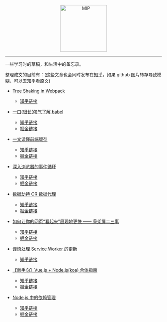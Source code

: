 <p align='center'>
  <img width="150" src="http://boscdn.bpc.baidu.com/assets/mip/codelab/shell/mashroom.jpg" title='MIP' alt='MIP'>
</p>

----

一些学习时的草稿，和生活中的备忘录。

整理成文的目前有：(这些文章也会同时发布在[知乎](https://www.zhihu.com/people/xiao-mo-gu-xiao-ge/posts)，如果 github 图片转存导致模糊，可以去知乎看原文)

* [Tree Shaking in Webpack](https://github.com/easonyq/easonyq.github.io/blob/master/%E5%AD%A6%E4%B9%A0%E8%AE%B0%E5%BD%95/webpack/treeShaking.md)
  * [知乎链接](https://zhuanlan.zhihu.com/p/41997654)

* [一口(很长的)气了解 babel](https://github.com/easonyq/easonyq.github.io/blob/master/学习记录/others/babel.md)
  * [知乎链接](https://zhuanlan.zhihu.com/p/43249121)
  * [掘金链接](https://juejin.im/post/5c19c5e0e51d4502a232c1c6)

* [一文读懂前端缓存](https://github.com/easonyq/easonyq.github.io/blob/master/%E5%AD%A6%E4%B9%A0%E8%AE%B0%E5%BD%95/others/cache.md)
  * [知乎链接](https://zhuanlan.zhihu.com/p/44789005)
  * [掘金链接](https://juejin.im/post/5c22ee806fb9a049fb43b2c5)

* [深入浏览器的事件循环](https://github.com/easonyq/easonyq.github.io/blob/master/%E5%AD%A6%E4%B9%A0%E8%AE%B0%E5%BD%95/others/%E6%B5%8F%E8%A7%88%E5%99%A8%20Event%20Loop.md)
  * [知乎链接](https://zhuanlan.zhihu.com/p/45111890)
  * [掘金链接](https://juejin.im/post/5c32eb726fb9a049ee809e2f)

* [数据劫持 OR 数据代理](https://github.com/easonyq/easonyq.github.io/blob/master/%E5%AD%A6%E4%B9%A0%E8%AE%B0%E5%BD%95/js/%E6%95%B0%E6%8D%AE%E5%8A%AB%E6%8C%81.md)
  * [知乎链接](https://zhuanlan.zhihu.com/p/47041290)
  * [掘金链接](https://juejin.im/post/5c491bdc51882525db14549e)

* [如何让你的网页“看起来”展现地更快 —— 骨架屏二三事](https://github.com/easonyq/easonyq.github.io/blob/master/%E5%AD%A6%E4%B9%A0%E8%AE%B0%E5%BD%95/others/skeleton.md)
  * [知乎链接](https://zhuanlan.zhihu.com/p/48601348)
  * [掘金链接](https://juejin.im/post/5c1c847f5188257d99375b4f)

* [谨慎处理 Service Worker 的更新](https://github.com/easonyq/easonyq.github.io/blob/master/%E5%AD%A6%E4%B9%A0%E8%AE%B0%E5%BD%95/pwa/%E8%B0%A8%E6%85%8E%E5%A4%84%E7%90%86%20Service%20Worker%20%E7%9A%84%E6%9B%B4%E6%96%B0.md)
  * [知乎链接](https://zhuanlan.zhihu.com/p/51118741)

* [【新手向】Vue.js + Node.js(koa) 合体指南](https://github.com/easonyq/easonyq.github.io/blob/master/%E5%AD%A6%E4%B9%A0%E8%AE%B0%E5%BD%95/vue/Vue.js%20%2B%20Node.js%20%E6%90%AD%E5%BB%BA%E6%8C%87%E5%8D%97.md)
  * [知乎链接](https://zhuanlan.zhihu.com/p/53889357)
  * [掘金链接](https://juejin.im/post/5c2cc80bf265da6169175962)

* [Node.js 中的依赖管理](https://github.com/easonyq/easonyq.github.io/blob/master/%E5%AD%A6%E4%B9%A0%E8%AE%B0%E5%BD%95/nodejs/dependency.md)
  * [知乎链接](https://zhuanlan.zhihu.com/p/56002037)
  * [掘金链接](https://juejin.im/post/5c501d61f265da61290a8ca8)